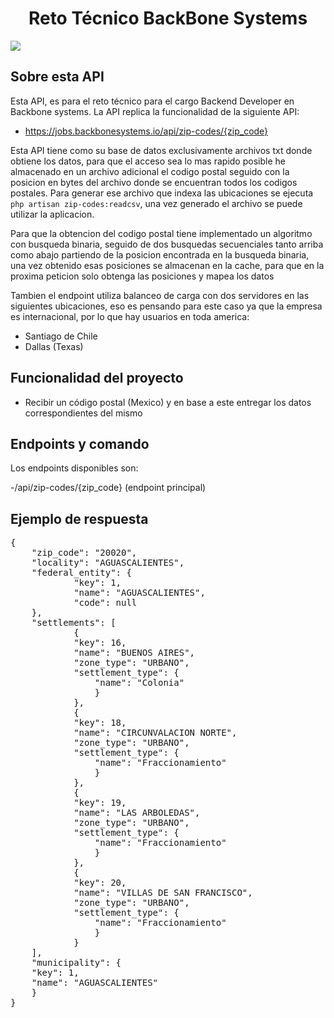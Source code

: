 <h1 align="center"> Reto Técnico BackBone Systems </h1>

<p align="left">
   <img src="https://img.shields.io/badge/Status-Stable-brightgreen">
   </p>

## Sobre esta API

Esta API, es para el reto técnico para el cargo Backend Developer en Backbone systems.
La API replica la funcionalidad de la siguiente API:
 
- https://jobs.backbonesystems.io/api/zip-codes/{zip_code}

Esta API tiene como su base de datos exclusivamente archivos txt donde obtiene los datos,
para que el acceso sea lo mas rapido posible he almacenado en un archivo adicional el codigo postal seguido con la posicion en bytes del archivo donde se encuentran todos los codigos postales.
Para generar ese archivo que indexa las ubicaciones se ejecuta ` php artisan zip-codes:readcsv `, una vez generado el archivo se puede utilizar la aplicacion.

Para que la obtencion del codigo postal tiene implementado un algoritmo con busqueda binaria, seguido de dos busquedas secuenciales tanto arriba como abajo partiendo de la posicion encontrada en la busqueda binaria, una vez obtenido esas posiciones se almacenan en la cache, para que en la proxima peticion solo obtenga las posiciones y mapea los datos

Tambien el endpoint utiliza balanceo de carga con dos servidores en las siguientes ubicaciones, eso es pensando para este caso ya que la empresa es internacional, por lo que hay usuarios en toda america: 
- Santiago de Chile
- Dallas (Texas)

## Funcionalidad del proyecto

- Recibir un código postal (Mexico) y en base a este entregar los datos correspondientes del mismo

## Endpoints y comando

Los endpoints disponibles son:

-/api/zip-codes/{zip_code} (endpoint principal)

## Ejemplo de respuesta

<pre>
{
    "zip_code": "20020",
    "locality": "AGUASCALIENTES",
    "federal_entity": {
            "key": 1,
            "name": "AGUASCALIENTES",
            "code": null
    },
    "settlements": [
            {
            "key": 16,
            "name": "BUENOS AIRES",
            "zone_type": "URBANO",
            "settlement_type": {
                "name": "Colonia"
                }
            },
            {
            "key": 18,
            "name": "CIRCUNVALACION NORTE",
            "zone_type": "URBANO",
            "settlement_type": {
                "name": "Fraccionamiento"
                }
            },
            {
            "key": 19,
            "name": "LAS ARBOLEDAS",
            "zone_type": "URBANO",
            "settlement_type": {
                "name": "Fraccionamiento"
                }
            },
            {
            "key": 20,
            "name": "VILLAS DE SAN FRANCISCO",
            "zone_type": "URBANO",
            "settlement_type": {
                "name": "Fraccionamiento"
                }
            }
    ],
    "municipality": {
    "key": 1,
    "name": "AGUASCALIENTES"
    }
}
</pre>
